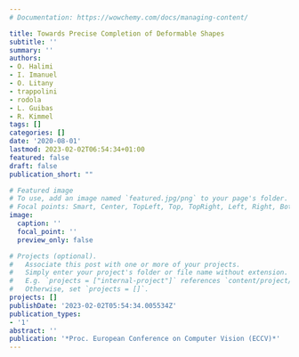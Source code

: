 ```yaml
---
# Documentation: https://wowchemy.com/docs/managing-content/

title: Towards Precise Completion of Deformable Shapes
subtitle: ''
summary: ''
authors:
- O. Halimi
- I. Imanuel
- O. Litany
- trappolini
- rodola
- L. Guibas
- R. Kimmel
tags: []
categories: []
date: '2020-08-01'
lastmod: 2023-02-02T06:54:34+01:00
featured: false
draft: false
publication_short: ""

# Featured image
# To use, add an image named `featured.jpg/png` to your page's folder.
# Focal points: Smart, Center, TopLeft, Top, TopRight, Left, Right, BottomLeft, Bottom, BottomRight.
image:
  caption: ''
  focal_point: ''
  preview_only: false

# Projects (optional).
#   Associate this post with one or more of your projects.
#   Simply enter your project's folder or file name without extension.
#   E.g. `projects = ["internal-project"]` references `content/project/deep-learning/index.md`.
#   Otherwise, set `projects = []`.
projects: []
publishDate: '2023-02-02T05:54:34.005534Z'
publication_types:
- '1'
abstract: ''
publication: '*Proc. European Conference on Computer Vision (ECCV)*'
---
```

